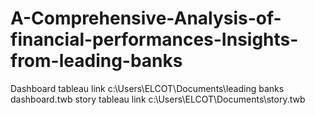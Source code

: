 # A-Comprehensive-Analysis-of-financial-performances-Insights-from-leading-banks
Dashboard tableau link c:\Users\ELCOT\Documents\leading banks dashboard.twb
story tableau link c:\Users\ELCOT\Documents\story.twb
